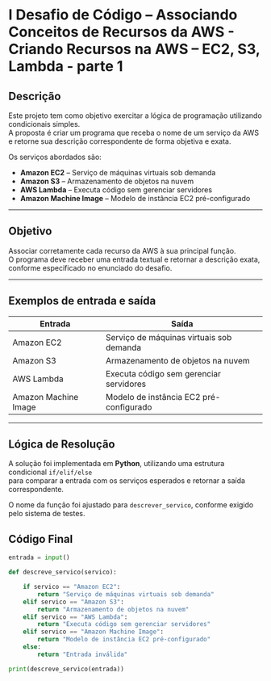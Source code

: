 # I Desafio de Código  – Associando Conceitos de Recursos da AWS - Criando Recursos na AWS – EC2, S3, Lambda - parte 1

##  Descrição
Este projeto tem como objetivo exercitar a lógica de programação utilizando condicionais simples.  
A proposta é criar um programa que receba o nome de um serviço da AWS e retorne sua descrição correspondente de forma objetiva e exata.

Os serviços abordados são:

- **Amazon EC2** – Serviço de máquinas virtuais sob demanda  
- **Amazon S3** – Armazenamento de objetos na nuvem  
- **AWS Lambda** – Executa código sem gerenciar servidores  
- **Amazon Machine Image** – Modelo de instância EC2 pré-configurado  

---

##  Objetivo
Associar corretamente cada recurso da AWS à sua principal função.  
O programa deve receber uma entrada textual e retornar a descrição exata, conforme especificado no enunciado do desafio.

---

##  Exemplos de entrada e saída

| Entrada               | Saída                                         |
|-----------------------|-----------------------------------------------|
| Amazon EC2            | Serviço de máquinas virtuais sob demanda      |
| Amazon S3             | Armazenamento de objetos na nuvem             |
| AWS Lambda            | Executa código sem gerenciar servidores       |
| Amazon Machine Image  | Modelo de instância EC2 pré-configurado       |

---

##  Lógica de Resolução
A solução foi implementada em **Python**, utilizando uma estrutura condicional `if/elif/else`  
para comparar a entrada com os serviços esperados e retornar a saída correspondente.  

O nome da função foi ajustado para `descrever_servico`, conforme exigido pelo sistema de testes.
##  Código Final

```python
entrada = input()

def descreve_servico(servico): 

    if servico == "Amazon EC2":
        return "Serviço de máquinas virtuais sob demanda"
    elif servico == "Amazon S3":
        return "Armazenamento de objetos na nuvem"
    elif servico == "AWS Lambda":
        return "Executa código sem gerenciar servidores"
    elif servico == "Amazon Machine Image":
        return "Modelo de instância EC2 pré-configurado"
    else:
        return "Entrada inválida"

print(descreve_servico(entrada))